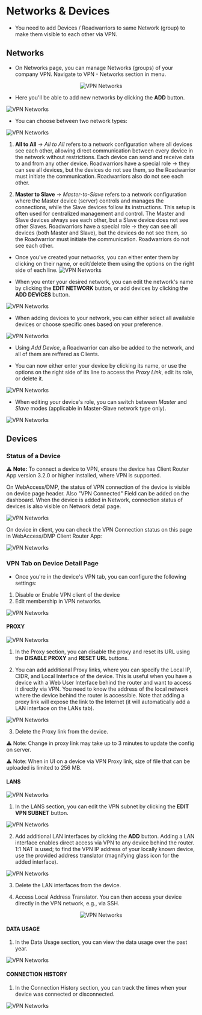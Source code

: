 # Networks & Devices

- You need to add Devices / Roadwarriors to same Network (group) to make them visible to each other via VPN.

## Networks

- On Networks page, you can manage Networks (groups) of your company VPN. Navigate to VPN - Networks section in menu.

<p align="center">
  <img src="../../images/vpn/vpn_networks_select.png" alt="VPN Networks">
</p>

- Here you'll be able to add new networks by clicking the **ADD** button.

![VPN Networks](../../images/vpn/vpn_networks.png)

- You can choose between two network types:

![VPN Networks](../../images/vpn/vpn_networks_addnetwork.png)

1. **All to All** &rarr; _All to All_ refers to a network configuration where all devices see each other, allowing direct communication between every device in the network without restrictions. Each device can send and receive data to and from any other device. Roadwarriors have a special role → they can see all devices, but the devices do not see them, so the Roadwarrior must initiate the communication. Roadwarriors also do not see each other.

2. **Master to Slave** &rarr; _Master-to-Slave_ refers to a network configuration where the Master device (server) controls and manages the connections, while the Slave devices follow its instructions. This setup is often used for centralized management and control. The Master and Slave devices always see each other, but a Slave device does not see other Slaves. Roadwarriors have a special role → they can see all devices (both Master and Slave), but the devices do not see them, so the Roadwarrior must initiate the communication. Roadwarriors do not see each other.

- Once you've created your networks, you can either enter them by clicking on their name, or edit/delete them using the options on the right side of each line.
  ![VPN Networks](../../images/vpn/vpn_networks_select_2.png)

- When you enter your desired network, you can edit the network's name by clicking the **EDIT NETWORK** button, or add devices by clicking the **ADD DEVICES** button.

![VPN Networks](../../images/vpn/vpn_networks_edit.png)

- When adding devices to your network, you can either select all available devices or choose specific ones based on your preference.

![VPN Networks](../../images/vpn/vpn_networks_add-device.png)

- Using _Add Device_, a Roadwarrior can also be added to the network, and all of them are reffered as Clients.

- You can now either enter your device by clicking its name, or use the options on the right side of its line to access the _Proxy Link_, edit its role, or delete it.

![VPN Networks](../../images/vpn/vpn_networks_proxy.png)

- When editing your device's role, you can switch between _Master_ and _Slave_ modes (applicable in Master-Slave network type only).

![VPN Networks](../../images/vpn/vpn_networks_master-slave.png)

## Devices

### Status of a Device

⚠️ **Note:** To connect a device to VPN, ensure the device has Client Router App version 3.2.0 or higher installed, where VPN is supported.

On WebAccess/DMP, the status of VPN connection of the device is visible on device page header. Also "VPN Connected" Field can be added on the dashboard. When the device is added in Network, connection status of devices is also visible on Network detail page.

![VPN Networks](../../images/vpn/vpn_device_status.png)

On device in client, you can check the VPN Connection status on this page in WebAccess/DMP Client Router App:

![VPN Networks](../../images/vpn/vpn_client_status.png)

### VPN Tab on Device Detail Page

- Once you're in the device's VPN tab, you can configure the following settings:

1. Disable or Enable VPN client of the device
2. Edit membership in VPN networks.

![VPN Networks](../../images/vpn/vpn_device_edit-networks.png)

#### PROXY

![VPN Networks](../../images/vpn/vpn_device_online.png)

1. In the Proxy section, you can disable the proxy and reset its URL using the **DISABLE PROXY** and **RESET URL** buttons.

2. You can add additional Proxy links, where you can specify the Local IP, CIDR, and Local Interface of the device. This is useful when you have a device with a Web User Interface behind the router and want to access it directly via VPN. You need to know the address of the local network where the device behind the router is accessible. Note that adding a proxy link will expose the link to the Internet (it will automatically add a LAN interface on the LANs tab).

![VPN Networks](../../images/vpn/vpn_device-proxy_add.png)

3. Delete the Proxy link from the device.

⚠️ Note: Change in proxy link may take up to 3 minutes to update the config on server.

⚠️ Note: When in UI on a device via VPN Proxy link, size of file that can be uploaded is limited to 256 MB.

#### LANS

![VPN Networks](../../images/vpn/vpn_device_lans.png)

1. In the LANS section, you can edit the VPN subnet by clicking the **EDIT VPN SUBNET** button.

![VPN Networks](../../images/vpn/vpn_device_lans_edit-subnet.png)

2. Add additional LAN interfaces by clicking the **ADD** button. Adding a LAN interface enables direct access via VPN to any device behind the router. 1:1 NAT is used; to find the VPN IP address of your locally known device, use the provided address translator (magnifying glass icon for the added interface).

![VPN Networks](../../images/vpn/vpn_device_lans_add-lan-interface.png)

3. Delete the LAN interfaces from the device.

4. Access Local Address Translator. You can then access your device directly in the VPN network, e.g., via SSH.

<p align="center">
  <img src="../../images/vpn/vpn_device-lans-access.png" alt="VPN Networks">
</p>

#### DATA USAGE

1. In the Data Usage section, you can view the data usage over the past year.

![VPN Networks](../../images/vpn/vpn_device_data-usage.png)

#### CONNECTION HISTORY

1. In the Connection History section, you can track the times when your device was connected or disconnected.

![VPN Networks](../../images/vpn/vpn_device_connection-history.png)
